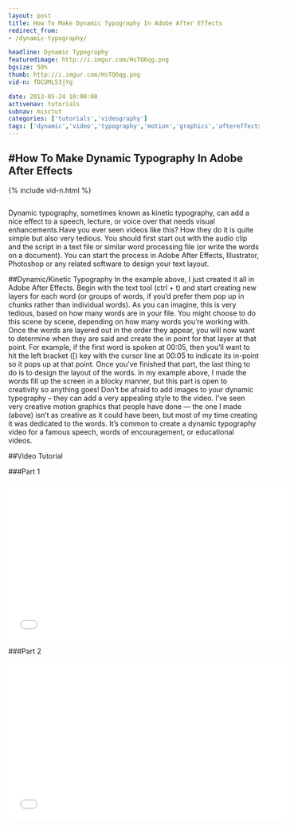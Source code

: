 ```yaml
---
layout: post
title: How To Make Dynamic Typography In Adobe After Effects
redirect_from:
- /dynamic-typography/

headline: Dynamic Typography
featuredimage: http://i.imgur.com/HsTQ6qg.png
bgsize: 50%
thumb: http://i.imgur.com/HsTQ6qg.png
vid-n: fDCUML53jYg

date: 2013-05-24 10:00:00
activenav: tutorials
subnav: misctut
categories: ['tutorials','videography']
tags: ['dynamic','video','typography','motion','graphics','aftereffects']
---
```

#How To Make Dynamic Typography In Adobe After Effects
---

{% include vid-n.html %}

<img src="http://i.imgur.com/HsTQ6qg.png" alt="" class="thumbnail thumb-smed pull-left">

Dynamic typography, sometimes known as kinetic typography, can add a nice effect to a speech, lecture, or voice over that needs visual enhancements.Have you ever seen videos like this? How they do it is quite simple but also very tedious. You should first start out with the audio clip and the script in a text file or similar word processing file (or write the words on a document). You can start the process in Adobe After Effects, Illustrator, Photoshop or any related software to design your text layout.

##Dynamic/Kinetic Typography
In the example above, I just created it all in Adobe After Effects. Begin with the text tool (ctrl + t) and start creating new layers for each word (or groups of words, if you’d prefer them pop up in chunks rather than individual words). As you can imagine, this is very tedious, based on how many words are in your file. You might choose to do this scene by scene, depending on how many words you’re working with. Once the words are layered out in the order they appear, you will now want to determine when they are said and create the in point for that layer at that point. For example, if the first word is spoken at 00:05, then you’ll want to hit the left bracket ([) key with the cursor line at 00:05 to indicate its in-point so it pops up at that point. Once you’ve finished that part, the last thing to do is to design the layout of the words. In my example above, I made the words fill up the screen in a blocky manner, but this part is open to creativity so anything goes! Don’t be afraid to add images to your dynamic typography – they can add a very appealing style to the video. I’ve seen very creative motion graphics that people have done — the one I made (above) isn’t as creative as it could have been, but most of my time creating it was dedicated to the words. It’s common to create a dynamic typography video for a famous speech, words of encouragement, or educational videos.

##Video Tutorial

###Part 1
<div class="video-container">
	<iframe width="560" height="315" src="//www.youtube.com/embed/kSyWkX0lzTA" frameborder="0" allowfullscreen></iframe>
</div>

###Part 2
<div class="video-container">
	<iframe width="560" height="315" src="//www.youtube.com/embed/DzyH4JeBh_U" frameborder="0" allowfullscreen></iframe>
</div>